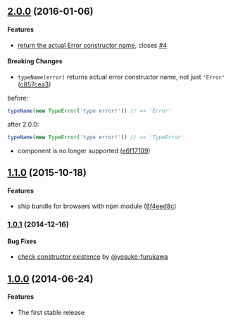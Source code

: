 ## [2.0.0](https://github.com/twada/type-name/releases/tag/v2.0.0) (2016-01-06)


#### Features

  * [return the actual Error constructor name](https://github.com/twada/type-name/pull/5), closes [#4](https://github.com/twada/type-name/issues/4)


#### Breaking Changes

  * `typeName(error)` returns actual error constructor name, not just `'Error'` ([c857cea3](https://github.com/twada/type-name/commit/c857cea3d79523105f3aa14552df8bd3267a88cb))

before:
```js
typeName(new TypeError('type error!')) // => 'Error'
```

after 2.0.0:
```js
typeName(new TypeError('type error!')) // => 'TypeError'
```

  * component is no longer supported ([e6f17109](https://github.com/twada/type-name/commit/e6f17109b6aece2e6f535d2918794fd9094628f8))


## [1.1.0](https://github.com/twada/type-name/releases/tag/v1.1.0) (2015-10-18)


#### Features

  * ship bundle for browsers with npm module ([6f4eed8c](https://github.com/twada/type-name/commit/6f4eed8c2305b828c51c4dc655a6044047ace0da))


### [1.0.1](https://github.com/twada/type-name/releases/tag/v1.0.1) (2014-12-16)


#### Bug Fixes

  * [check constructor existence](https://github.com/twada/type-name/pull/3) by [@yosuke-furukawa](https://github.com/yosuke-furukawa)


## [1.0.0](https://github.com/twada/type-name/releases/tag/v1.0.0) (2014-06-24)


#### Features

  * The first stable release
